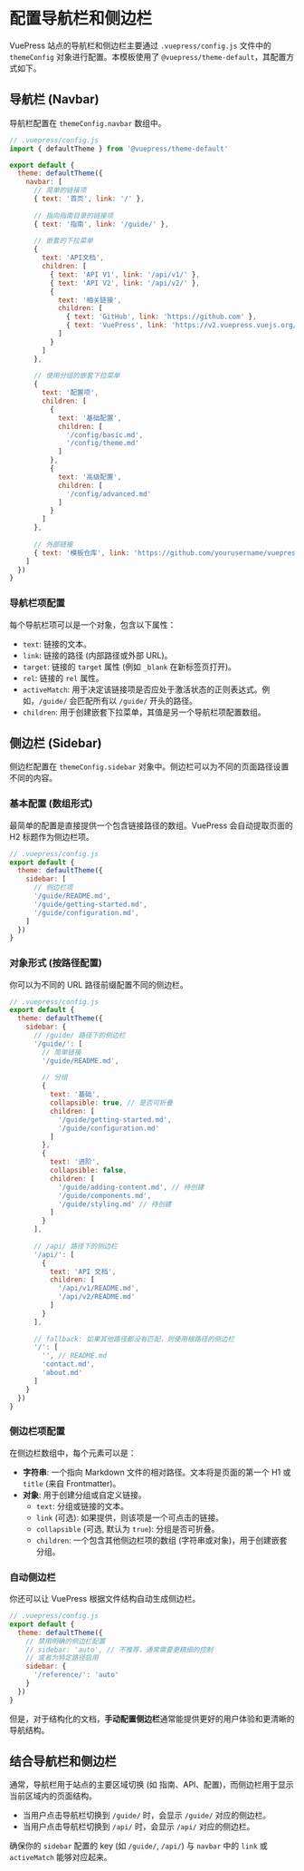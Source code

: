 # 配置导航栏和侧边栏

VuePress 站点的导航栏和侧边栏主要通过 `.vuepress/config.js` 文件中的 `themeConfig` 对象进行配置。本模板使用了 `@vuepress/theme-default`，其配置方式如下。

## 导航栏 (Navbar)

导航栏配置在 `themeConfig.navbar` 数组中。

```js
// .vuepress/config.js
import { defaultTheme } from '@vuepress/theme-default'

export default {
  theme: defaultTheme({
    navbar: [
      // 简单的链接项
      { text: '首页', link: '/' },
      
      // 指向指南目录的链接项
      { text: '指南', link: '/guide/' },
      
      // 嵌套的下拉菜单
      {
        text: 'API文档',
        children: [
          { text: 'API V1', link: '/api/v1/' },
          { text: 'API V2', link: '/api/v2/' },
          {
            text: '相关链接',
            children: [
              { text: 'GitHub', link: 'https://github.com' },
              { text: 'VuePress', link: 'https://v2.vuepress.vuejs.org/' }
            ]
          }
        ]
      },
      
      // 使用分组的嵌套下拉菜单
      {
        text: '配置项',
        children: [
          {
            text: '基础配置',
            children: [
              '/config/basic.md',
              '/config/theme.md'
            ]
          },
          {
            text: '高级配置',
            children: [
              '/config/advanced.md'
            ]
          }
        ]
      },
      
      // 外部链接
      { text: '模板仓库', link: 'https://github.com/yourusername/vuepress-template', target:'_blank' }
    ]
  })
}
```

### 导航栏项配置

每个导航栏项可以是一个对象，包含以下属性：

- `text`: 链接的文本。
- `link`: 链接的路径 (内部路径或外部 URL)。
- `target`: 链接的 `target` 属性 (例如 `_blank` 在新标签页打开)。
- `rel`: 链接的 `rel` 属性。
- `activeMatch`: 用于决定该链接项是否应处于激活状态的正则表达式。例如，`/guide/` 会匹配所有以 `/guide/` 开头的路径。
- `children`: 用于创建嵌套下拉菜单，其值是另一个导航栏项配置数组。

## 侧边栏 (Sidebar)

侧边栏配置在 `themeConfig.sidebar` 对象中。侧边栏可以为不同的页面路径设置不同的内容。

### 基本配置 (数组形式)

最简单的配置是直接提供一个包含链接路径的数组。VuePress 会自动提取页面的 H2 标题作为侧边栏项。

```js
// .vuepress/config.js
export default {
  theme: defaultTheme({
    sidebar: [
      // 侧边栏项
      '/guide/README.md',
      '/guide/getting-started.md',
      '/guide/configuration.md',
    ]
  })
}
```

### 对象形式 (按路径配置)

你可以为不同的 URL 路径前缀配置不同的侧边栏。

```js
// .vuepress/config.js
export default {
  theme: defaultTheme({
    sidebar: {
      // /guide/ 路径下的侧边栏
      '/guide/': [
        // 简单链接
        '/guide/README.md',
        
        // 分组
        {
          text: '基础',
          collapsible: true, // 是否可折叠
          children: [
            '/guide/getting-started.md',
            '/guide/configuration.md'
          ]
        },
        {
          text: '进阶',
          collapsible: false,
          children: [
            '/guide/adding-content.md', // 待创建
            '/guide/components.md',
            '/guide/styling.md' // 待创建
          ]
        }
      ],
      
      // /api/ 路径下的侧边栏
      '/api/': [
        {
          text: 'API 文档',
          children: [
            '/api/v1/README.md',
            '/api/v2/README.md'
          ]
        }
      ],
      
      // fallback: 如果其他路径都没有匹配，则使用根路径的侧边栏
      '/': [
        '', // README.md
        'contact.md',
        'about.md'
      ]
    }
  })
}
```

### 侧边栏项配置

在侧边栏数组中，每个元素可以是：

- **字符串**: 一个指向 Markdown 文件的相对路径。文本将是页面的第一个 H1 或 `title` (来自 Frontmatter)。
- **对象**: 用于创建分组或自定义链接。
    - `text`: 分组或链接的文本。
    - `link` (可选): 如果提供，则该项是一个可点击的链接。
    - `collapsible` (可选, 默认为 `true`): 分组是否可折叠。
    - `children`: 一个包含其他侧边栏项的数组 (字符串或对象)，用于创建嵌套分组。

### 自动侧边栏

你还可以让 VuePress 根据文件结构自动生成侧边栏。

```js
// .vuepress/config.js
export default {
  theme: defaultTheme({
    // 禁用明确的侧边栏配置
    // sidebar: 'auto', // 不推荐，通常需要更精细的控制
    // 或者为特定路径启用
    sidebar: {
      '/reference/': 'auto'
    }
  })
}
```

但是，对于结构化的文档，**手动配置侧边栏**通常能提供更好的用户体验和更清晰的导航结构。

## 结合导航栏和侧边栏

通常，导航栏用于站点的主要区域切换 (如 指南、API、配置)，而侧边栏用于显示当前区域内的页面结构。

- 当用户点击导航栏切换到 `/guide/` 时，会显示 `/guide/` 对应的侧边栏。
- 当用户点击导航栏切换到 `/api/` 时，会显示 `/api/` 对应的侧边栏。

确保你的 `sidebar` 配置的 key (如 `/guide/`, `/api/`) 与 `navbar` 中的 `link` 或 `activeMatch` 能够对应起来。 
